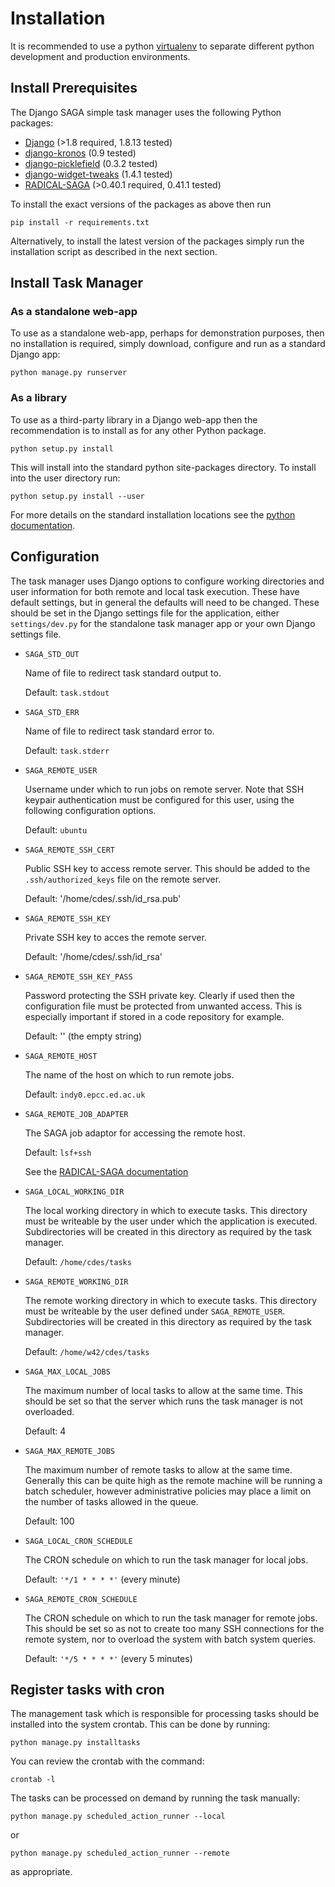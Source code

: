 Installation
============

It is recommended to use a python [virtualenv](https://virtualenv.pypa.io/en/stable/)
to separate different python development and production environments.


Install Prerequisites
---------------------
The Django SAGA simple task manager uses the following Python
packages:

* [Django](https://www.djangoproject.com/) (>1.8 required, 1.8.13 tested)
* [django-kronos](https://github.com/jgorset/django-kronos) (0.9 tested)
* [django-picklefield](https://github.com/gintas/django-picklefield) (0.3.2 tested)
* [django-widget-tweaks](https://github.com/kmike/django-widget-tweaks/) (1.4.1 tested)
* [RADICAL-SAGA](http://radical-cybertools.github.io/saga-python/) (>0.40.1 required, 0.41.1 tested)

To install the exact versions of the packages as above then run

    pip install -r requirements.txt

Alternatively, to install the latest version of the packages simply run the
installation script as described in the next section.


Install Task Manager
--------------------

### As a standalone web-app

To use as a standalone web-app, perhaps for demonstration purposes, then no
installation is required, simply download, configure and run as a standard
Django app:

    python manage.py runserver

### As a library

To use as a third-party library in a Django web-app then the recommendation
is to install as for any other Python package.

    python setup.py install

This will install into the standard python site-packages directory. To install
into the user directory run:

    python setup.py install --user

For more details on the standard installation locations see the
[python documentation](https://docs.python.org/2/install/).


Configuration
-------------

The task manager uses Django options to configure working directories and
user information for both remote and local task execution. These have
default settings, but in general the defaults will need to be changed.
These should be set in the Django settings file for the application,
either `settings/dev.py` for the standalone task manager app or
your own Django settings file.

*   `SAGA_STD_OUT`

    Name of file to redirect task standard output to.

    Default: `task.stdout`

*   `SAGA_STD_ERR`

    Name of file to redirect task standard error to.

    Default: `task.stderr`

*   `SAGA_REMOTE_USER`

    Username under which to run jobs on remote server. Note that SSH
    keypair authentication must be configured for this user, using the
    following configuration options.

    Default: `ubuntu`

*   `SAGA_REMOTE_SSH_CERT`

    Public SSH key to access remote server. This should be added to the
    `.ssh/authorized_keys` file on the remote server.

    Default: '/home/cdes/.ssh/id_rsa.pub'

*   `SAGA_REMOTE_SSH_KEY`

    Private SSH key to acces the remote server.

    Default: '/home/cdes/.ssh/id_rsa'

*   `SAGA_REMOTE_SSH_KEY_PASS`

    Password protecting the SSH private key. Clearly if used
    then the configuration file must be protected from unwanted
    access. This is especially important if stored in a code
    repository for example.

    Default: '' (the empty string)

*   `SAGA_REMOTE_HOST`

    The name of the host on which to run remote jobs.

    Default: `indy0.epcc.ed.ac.uk`

*   `SAGA_REMOTE_JOB_ADAPTER`

    The SAGA job adaptor for accessing the remote host.

    Default: `lsf+ssh`

    See the [RADICAL-SAGA documentation](http://saga-python.readthedocs.io/en/latest/)

*   `SAGA_LOCAL_WORKING_DIR`

    The local working directory in which to execute tasks.
    This directory must be writeable by the user under which the
    application is executed. Subdirectories will be created in
    this directory as required by the task manager.

    Default: `/home/cdes/tasks`

*   `SAGA_REMOTE_WORKING_DIR`

    The remote working directory in which to execute tasks.
    This directory must be writeable by the user defined under
    `SAGA_REMOTE_USER`. Subdirectories will be created in
    this directory as required by the task manager.

    Default: `/home/w42/cdes/tasks`

*   `SAGA_MAX_LOCAL_JOBS`

    The maximum number of local tasks to allow at the same time.
    This should be set so that the server which runs the task
    manager is not overloaded.

    Default: 4

*   `SAGA_MAX_REMOTE_JOBS`

    The maximum number of remote tasks to allow at the same time.
    Generally this can be quite high as the remote machine will
    be running a batch scheduler, however administrative policies
    may place a limit on the number of tasks allowed in the queue.

    Default: 100

*   `SAGA_LOCAL_CRON_SCHEDULE`

    The CRON schedule on which to run the task manager for local
    jobs.

    Default: `'*/1 * * * *'` (every minute)

*   `SAGA_REMOTE_CRON_SCHEDULE`

    The CRON schedule on which to run the task manager for remote
    jobs.  This should be set so as not to create too many SSH
    connections for the remote system, nor to overload the system
    with batch system queries.

    Default: `'*/5 * * * *'` (every 5 minutes)


Register tasks with cron
------------------------
The management task which is responsible for processing tasks should be
installed into the system crontab. This can be done by running:

    python manage.py installtasks

You can review the crontab with the command:

    crontab -l

The tasks can be processed on demand by running the task manually:

    python manage.py scheduled_action_runner --local

or

    python manage.py scheduled_action_runner --remote

as appropriate.
